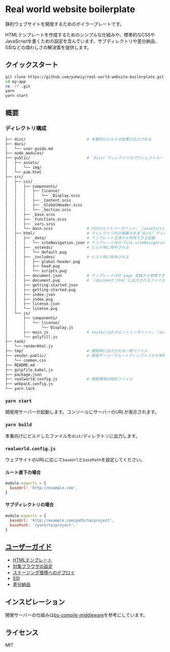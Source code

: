 # Real world website boilerplate

静的ウェブサイトを開発するためのボイラープレートです。

HTMLテンプレートを作成するためのシンプルな仕組みや、標準的なCSSやJavaScriptを書くための設定を含んでいます。サブディレクトリや差分納品、SSIなどの煩わしさの解決策を提供します。

## クイックスタート

```sh
git clone https://github.com/yuheiy/real-world-website-boilerplate.git my-app
cd my-app
rm -rf .git
yarn
yarn start
```

## 概要

### ディレクトリ構成

```sh
├── dist/                           # 本番向けビルドの結果が出力される
├── docs/
│   └── user-guide.md
├── node_modules/
├── public/                         # `dist/`ディレクトリのプロジェクトルートにそのままコピーされる
│   ├── assets/
│   │   └── img/
│   └── pub.html
├── src/
│   ├── css/
│   │   ├── components/
│   │   │   ├── license/
│   │   │   │   └── _Display.scss
│   │   │   ├── _Content.scss
│   │   │   ├── _GlobalHeader.scss
│   │   │   └── _Section.scss
│   │   ├── _base.scss
│   │   ├── _functions.scss
│   │   ├── _vars.scss
│   │   └── main.scss               # CSSのエントリーポイント。`/assets/css/main.css`に出力される
│   ├── html/                       # ディレクトリ内の階層のまま`dist/`ディレクトリ内のプロジェクトルートに出力される
│   │   ├── _data/                  # テンプレート全体から参照できる変数
│   │   │   └── siteNavigation.json # テンプレート内の`file.siteNavigation`変数から参照できる
│   │   ├── _extends/               # ビルド時に除外される
│   │   │   └── default.pug
│   │   ├── _includes/              # ビルド時に除外される
│   │   │   ├── global-header.pug
│   │   │   ├── head.pug
│   │   │   └── scripts.pug
│   │   ├── document.json           # テンプレート内の`page`変数から参照できる。`document.pug`でのみ有効な変数
│   │   ├── document.pug            # `/document.html`に出力されるファイル
│   │   ├── getting-started.json
│   │   ├── getting-started.pug
│   │   ├── index.json
│   │   ├── index.pug
│   │   ├── license.json
│   │   └── license.pug
│   └── js/
│       ├── components/
│       │   └── license/
│       │       └── Display.js
│       ├── main.js                 # JavaScriptのエントリーポイント。`/assets/js/main.js`に出力される
│       └── polyfill.js
├── task/
│   └── renderHtml.js
├── tmp/                            # 開発時に出力される一時ファイル
├── vendor-public/                  # 開発サーバーでルートディレクトリから参照できるファイル。`dist/`ディレクトリに出力されない
│   └── common.css
├── README.md
├── gulpfile.babel.js
├── package.json
├── realworld.config.js             # 開発環境の設定ファイル
├── webpack.config.js
└── yarn.lock
```

### `yarn start`

開発用サーバーが起動します。コンソールにサーバーのURLが表示されます。

### `yarn build`

本番向けにビルドしたファイルを`dist/`ディレクトリに出力します。

### `realworld.config.js`

ウェブサイトのURLに応じて`baseUrl`と`basePath`を設定してください。

#### ルート直下の場合

```javascript
module.exports = {
  baseUrl: 'http://example.com',
}
```

#### サブディレクトリの場合

```javascript
module.exports = {
  baseUrl: 'http://example.com/path/to/project',
  basePath: '/path/to/project',
}
```

## [ユーザーガイド](/docs/user-guide.md)

- [HTMLテンプレート](/docs/user-guide.md#htmlテンプレート)
- [対象ブラウザの設定](/docs/user-guide.md#対象ブラウザの設定)
- [ステージング環境へのデプロイ](/docs/user-guide.md#ステージング環境へのデプロイ)
- [SSI](/docs/user-guide.md#ssi)
- [差分納品](/docs/user-guide.md#差分納品)

## インスピレーション

開発サーバーの仕組みは[bs-compile-middleware](https://github.com/ktsn/bs-compile-middleware)を参考にしています。

## ライセンス

MIT
